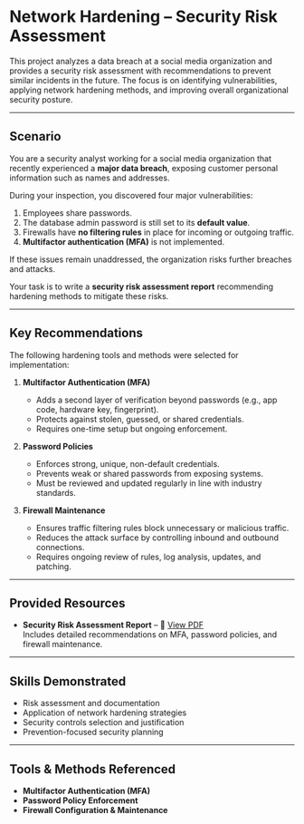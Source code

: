 # Network Hardening – Security Risk Assessment

This project analyzes a data breach at a social media organization and provides a security risk assessment with recommendations to prevent similar incidents in the future. The focus is on identifying vulnerabilities, applying network hardening methods, and improving overall organizational security posture.

---

## Scenario
You are a security analyst working for a social media organization that recently experienced a **major data breach**, exposing customer personal information such as names and addresses.  

During your inspection, you discovered four major vulnerabilities:
1. Employees share passwords.  
2. The database admin password is still set to its **default value**.  
3. Firewalls have **no filtering rules** in place for incoming or outgoing traffic.  
4. **Multifactor authentication (MFA)** is not implemented.  

If these issues remain unaddressed, the organization risks further breaches and attacks.

Your task is to write a **security risk assessment report** recommending hardening methods to mitigate these risks.

---

## Key Recommendations
The following hardening tools and methods were selected for implementation:

1. **Multifactor Authentication (MFA)**  
   - Adds a second layer of verification beyond passwords (e.g., app code, hardware key, fingerprint).  
   - Protects against stolen, guessed, or shared credentials.  
   - Requires one-time setup but ongoing enforcement.  

2. **Password Policies**  
   - Enforces strong, unique, non-default credentials.  
   - Prevents weak or shared passwords from exposing systems.  
   - Must be reviewed and updated regularly in line with industry standards.  

3. **Firewall Maintenance**  
   - Ensures traffic filtering rules block unnecessary or malicious traffic.  
   - Reduces the attack surface by controlling inbound and outbound connections.  
   - Requires ongoing review of rules, log analysis, updates, and patching.  

---

## Provided Resources
- **Security Risk Assessment Report** – 📄 [View PDF](./Social_Media_Organization_Network_Hardening_assessment_report.pdf.pdf)  
  Includes detailed recommendations on MFA, password policies, and firewall maintenance.

---

## Skills Demonstrated
- Risk assessment and documentation  
- Application of network hardening strategies  
- Security controls selection and justification  
- Prevention-focused security planning  

---

## Tools & Methods Referenced
- **Multifactor Authentication (MFA)**  
- **Password Policy Enforcement**  
- **Firewall Configuration & Maintenance**
